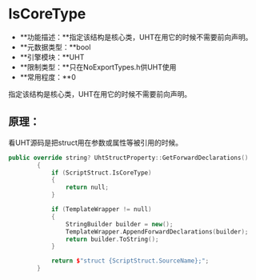# IsCoreType

- **功能描述：**指定该结构是核心类，UHT在用它的时候不需要前向声明。
- **元数据类型：**bool
- **引擎模块：**UHT
- **限制类型：**只在NoExportTypes.h供UHT使用
- **常用程度：**0

指定该结构是核心类，UHT在用它的时候不需要前向声明。

## 原理：

看UHT源码是把struct用在参数或属性等被引用的时候。

```cpp
public override string? UhtStructProperty::GetForwardDeclarations()
		{
			if (ScriptStruct.IsCoreType)
			{
				return null;
			}

			if (TemplateWrapper != null)
			{
				StringBuilder builder = new();
				TemplateWrapper.AppendForwardDeclarations(builder);
				return builder.ToString();
			}

			return $"struct {ScriptStruct.SourceName};";
		}
```